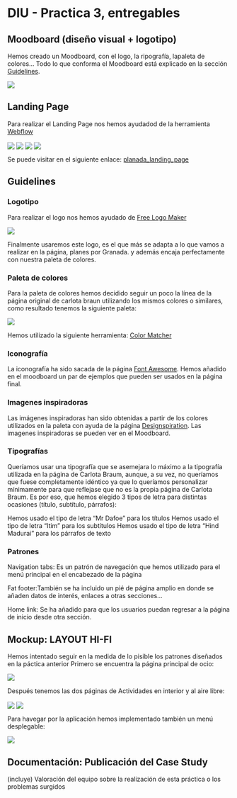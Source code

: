 # DIU - Practica 3, entregables

## Moodboard (diseño visual + logotipo)   
Hemos creado un Moodboard, con el logo, la ripografía, lapaleta de colores... Todo lo que conforma el Moodboard está explicado en la sección [Guidelines](##Guidelines).

<img align="center" src="./moodboard.PNG"/>


## Landing Page
Para realizar el Landing Page nos hemos ayudadod de la herramienta  [Webflow](www.webflow.io)

<img align="center" src="./planada1.PNG"/>
<img align="center" src="./planada2.PNG"/>
<img align="center" src="./planada21.PNG"/>
<img align="center" src="./planada3.PNG"/>

Se puede visitar en el siguiente enlace: [planada_landing_page](https://landing-page-8d9f19.webflow.io/)

## Guidelines
### Logotipo

Para realizar el logo nos hemos ayudado de [Free Logo Maker](https://www.designevo.com/)

<img align="center" src="./logo.jpg"/>

Finalmente usaremos este logo, es el que más se adapta a lo que vamos a realizar en la página, planes por Granada. y además encaja perfectamente con nuestra paleta de colores.

### Paleta de colores
Para la paleta de colores hemos decidido seguir un poco la línea de la página original de carlota braun utilizando los mismos colores o similares, como resultado tenemos la siguiente paleta:

<img align="center" src="./colores.PNG"/>

Hemos utilizado la siguiente herramienta: [Color Matcher](https://designs.ai/colors/)

### Iconografía
La iconografía ha sido sacada de la página [Font Awesome](https://fontawesome.com/). Hemos añadido en el moodboard un par de ejemplos que pueden ser usados en la página final.

### Imagenes inspiradoras
Las imágenes inspiradoras han sido obtenidas a partir de los colores utilizados en la paleta con ayuda de la página [Designspiration](https://www.designspiration.com/). Las imagenes inspiradoras se pueden ver en el Moodboard.

### Tipografías
Queríamos usar una tipografía que se asemejara lo máximo a la tipografía utilizada en la página de Carlota Braum, aunque, a su vez, no queríamos que fuese completamente idéntico ya que lo queríamos personalizar mínimamente para que reflejase que no es la propia página de Carlota Braum. Es por eso, que hemos elegido 3 tipos de letra para distintas ocasiones (título, subtítulo, párrafos):

Hemos usado el tipo de letra “Mr Dafoe” para los títulos
Hemos usado el tipo de letra “Itim” para los subtítulos
Hemos usado el tipo de letra “Hind Madurai” para los párrafos de texto

### Patrones
Navigation tabs: Es un patrón de navegación que hemos utilizado para el menú principal en el  encabezado de la página

Fat footer:También se ha incluido un pié de página amplio en donde se añaden datos de interés, enlaces a otras secciones…

Home link: Se ha añadido para que los usuarios puedan regresar a la página de inicio desde otra sección.


## Mockup: LAYOUT HI-FI
Hemos intentado seguir en la medida de lo pisible los patrones diseñados en la páctica anterior
Primero se encuentra la página principal de ocio:

<img align="center" src="./proto1.PNG"/>

Después tenemos las dos páginas de Actividades en interior y al aire libre:

<img align="center" src="./proto2.PNG"/>
<img align="center" src="./proto3.PNG"/>

Para havegar por la aplicación hemos implementado también un menú desplegable:

<img align="center" src="./proto4.PNG"/>

## Documentación: Publicación del Case Study


(incluye) Valoración del equipo sobre la realización de esta práctica o los problemas surgidos
 
